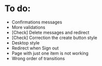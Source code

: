 # To do: 
 - Confirmations messages
 - More validations
 - [Check] Delete messages and redirect
 - [Check] Correction the create button style 
 - Desktop style 
 - Redirect when Sign out 
 - Page with just one item is not working
 - Wrong order of transitions